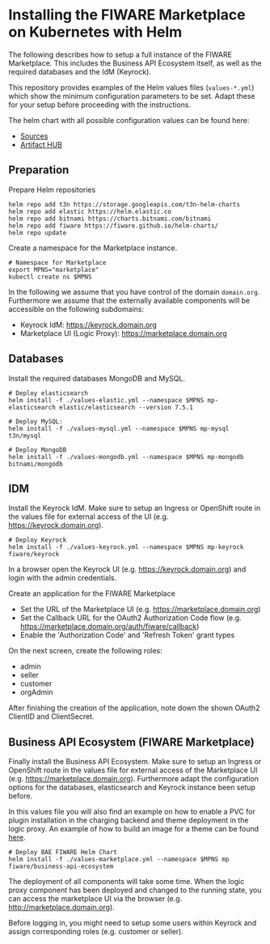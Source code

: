 # Installing the FIWARE Marketplace on Kubernetes with Helm

The following describes how to setup a full instance of the FIWARE Marketplace. This includes the 
Business API Ecosystem itself, as well as the required databases and the IdM (Keyrock).

This repository provides examples of the Helm values files (`values-*.yml`) which show the minimum configuration 
parameters to be set. Adapt these for your setup before proceeding with the instructions.

The helm chart with all possible configuration values can be found here:
* [Sources](https://github.com/FIWARE/helm-charts/tree/main/charts/business-api-ecosystem)
* [Artifact HUB](https://artifacthub.io/packages/helm/fiware/business-api-ecosystem)



## Preparation

Prepare Helm repositories
```shell
helm repo add t3n https://storage.googleapis.com/t3n-helm-charts
helm repo add elastic https://helm.elastic.co
helm repo add bitnami https://charts.bitnami.com/bitnami
helm repo add fiware https://fiware.github.io/helm-charts/
helm repo update
```

Create a namespace for the Marketplace instance.
```shell
# Namespace for Marketplace
export MPNS="marketplace"
kubectl create ns $MPNS
```

In the following we assume that you have control of the domain `domain.org`. Furthermore we assume 
that the externally available components will be accessible on the following subdomains:
* Keyrock IdM: https://keyrock.domain.org
* Marketplace UI (Logic Proxy): https://marketplace.domain.org



## Databases

Install the required databases MongoDB and MySQL. 
```shell
# Deploy elasticsearch
helm install -f ./values-elastic.yml --namespace $MPNS mp-elasticsearch elastic/elasticsearch --version 7.5.1

# Deploy MySQL:
helm install -f ./values-mysql.yml --namespace $MPNS mp-mysql t3n/mysql

# Deploy MongoDB
helm install -f ./values-mongodb.yml --namespace $MPNS mp-mongodb bitnami/mongodb
```



## IDM

Install the Keyrock IdM. Make sure to setup an Ingress or OpenShift route in the values file for external 
access of the UI (e.g. https://keyrock.domain.org).
```shell
# Deploy Keyrock
helm install -f ./values-keyrock.yml --namespace $MPNS mp-keyrock fiware/keyrock
```

In a browser open the Keyrock UI (e.g. https://keyrock.domain.org) and login with the admin credentials.

Create an application for the FIWARE Marketplace
* Set the URL of the Marketplace UI (e.g. https://marketplace.domain.org)
* Set the Callback URL for the OAuth2 Authorization Code flow (e.g. https://marketplace.domain.org/auth/fiware/callback)
* Enable the 'Authorization Code' and 'Refresh Token' grant types

On the next screen, create the following roles:
* admin
* seller
* customer
* orgAdmin

After finishing the creation of the application, note down the shown OAuth2 ClientID and ClientSecret.



## Business API Ecosystem (FIWARE Marketplace)

Finally install the Business API Ecosystem. Make sure to setup an Ingress or OpenShift route in the values file for external 
access of the Marketplace UI (e.g. https://marketplace.domain.org). Furthermore adapt the configuration options for 
the databases, elasticsearch and Keyrock instance been setup before.

In this values file you will also find an example on how to enable a PVC for plugin installation in the charging backend
and theme deployment in the logic proxy. An example of how to build an image for a theme can be
found [here](https://github.com/FIWARE-AI-Marketplace/bae-i4trust-theme).
```shell
# Deploy BAE FIWARE Helm Chart
helm install -f ./values-marketplace.yml --namespace $MPNS mp fiware/business-api-ecosystem
```

The deployment of all components will take some time. When the logic proxy component has been deployed and changed to the running state, 
you can access the marketplace UI via the browser (e.g. http://marketplace.domain.org).

Before logging in, you might need to setup some users within Keyrock and assign corresponding roles (e.g. customer or seller).
